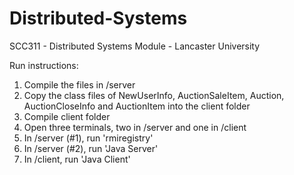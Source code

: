 # Distributed-Systems

SCC311 - Distributed Systems Module - Lancaster University

Run instructions:

1) Compile the files in /server
2) Copy the class files of NewUserInfo, AuctionSaleItem, Auction, AuctionCloseInfo and AuctionItem into the client folder
3) Compile client folder
4) Open three terminals, two in /server and one in /client
5) In /server (#1), run 'rmiregistry'
6) In /server (#2), run 'Java Server'
7) In /client, run 'Java Client'

